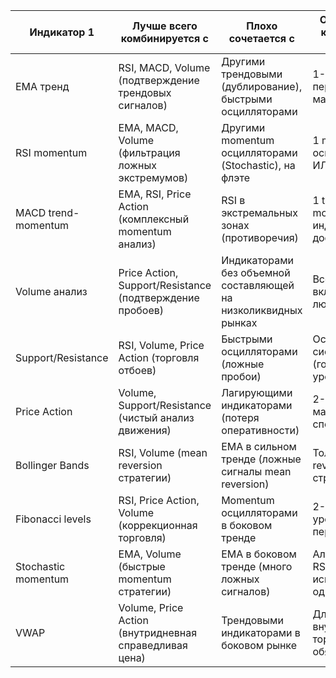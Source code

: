 
| Индикатор 1         | Лучше всего комбинируется с                              | Плохо сочетается с                                              | Оптимальное количество в системе               |
| ------------------- | -------------------------------------------------------- | --------------------------------------------------------------- | ---------------------------------------------- |
| EMA тренд           | RSI, MACD, Volume (подтверждение трендовых сигналов)     | Другими трендовыми (дублирование), быстрыми осцилляторами       | 1-2 EMA разных периодов максимум               |
| RSI momentum        | EMA, MACD, Volume (фильтрация ложных экстремумов)        | Другими momentum осцилляторами (Stochastic), на флэте           | 1 momentum осциллятор (RSI ИЛИ Stochastic)     |
| MACD trend-momentum | EMA, RSI, Price Action (комплексный momentum анализ)     | RSI в экстремальных зонах (противоречия)                        | 1 trend-momentum индикатор достаточно          |
| Volume анализ       | Price Action, Support/Resistance (подтверждение пробоев) | Индикаторами без объемной составляющей на низколиквидных рынках | Всегда включать в любую систему                |
| Support/Resistance  | RSI, Volume, Price Action (торговля отбоев)              | Быстрыми осцилляторами (ложные пробои)                          | Основа любой системы (горизонтальные уровни)   |
| Price Action        | Volume, Support/Resistance (чистый анализ движения)      | Лагирующими индикаторами (потеря оперативности)                 | 2-3 паттерна максимум для специализации        |
| Bollinger Bands     | RSI, Volume (mean reversion стратегии)                   | EMA в сильном тренде (ложные сигналы mean reversion)            | Только для mean reversion стратегий            |
| Fibonacci levels    | RSI, Price Action, Volume (коррекционная торговля)       | Momentum осцилляторами в боковом тренде                         | 2-3 ключевых уровня, не перегружать            |
| Stochastic momentum | EMA, Volume (быстрые momentum стратегии)                 | EMA в боковом тренде (много ложных сигналов)                    | Альтернатива RSI, не использовать одновременно |
| VWAP                | Volume, Price Action (внутридневная справедливая цена)   | Трендовыми индикаторами в боковом рынке                         | Для внутридневной торговли обязательно         |